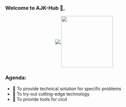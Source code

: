 ### Welcome to AJK-Hub 👋, 

<p align="center">
  <a href="https://github.com/ajk-hub?tab=repositories">
    <img align="center" src="https://github-readme-stats.vercel.app/api/top-langs/?username=ajk-hub&layout=compact" />
  </a>
  <a href="https://github.com/ajk-hub?tab=repositories">
    <img align="center" height="165" src="https://github-readme-stats.vercel.app/api?username=ajk-hub&count_private=true&show_icons=true&custom_title=Github%20Status&hide=issues" />
  </a>
</p>

### Agenda:
- 👀 To provide technical solution for specific problems
- 🌱 To try-out cutting-edge technology
- 📝 To provide tools for cicd
